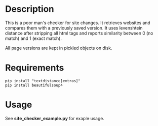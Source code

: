 # Description

This is a poor man's checker for site changes. It retrieves websites and compares them with a previously saved version. It uses levenshtein distance after stripping all html tags and reports similarity between 0 (no match) and 1 (exact match).

All page versions are kept in pickled objects on disk.

# Requirements 
    pip install "textdistance[extras]"
    pip install beautifulsoup4

# Usage
See __site_checker_example.py__ for exaple usage.